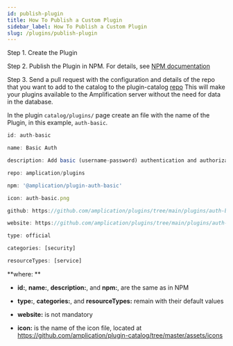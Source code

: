 ```yaml
---
id: publish-plugin
title: How To Publish a Custom Plugin
sidebar_label: How To Publish a Custom Plugin
slug: /plugins/publish-plugin
---
```


Step 1. Create the Plugin

Step 2. Publish the Plugin in NPM. For details, see [NPM documentation](https://docs.npmjs.com/cli/v6/commands/npm-publish)

Step 3. Send a pull request with the configuration and details of the repo that you want to add to the catalog to the plugin-catalog [repo](https://github.com/amplication/plugin-catalog) This will make your plugins available to the Amplification server without the need for data in the database.

In the plugin `catalog/plugins/` page create an file with the name of the Plugin, in this example, `auth-basic`.

```ts
id: auth-basic

name: Basic Auth

description: Add basic (username-password) authentication and authorization to your apps

repo: amplication/plugins

npm: '@amplication/plugin-auth-basic'

icon: auth-basic.png

github: https://github.com/amplication/plugins/tree/main/plugins/auth-basic

website: https://github.com/amplication/plugins/tree/main/plugins/auth-basic

type: official

categories: [security]

resourceTypes: [service]

```

**where: **

- **id:**, **name:**, **description:**, and **npm:**, are the same as in NPM

- **type:**, **categories:**, and **resourceTypes:** remain with their default values

- **website:** is not mandatory

- **icon:** is the name of the icon file, located at https://github.com/amplication/plugin-catalog/tree/master/assets/icons
